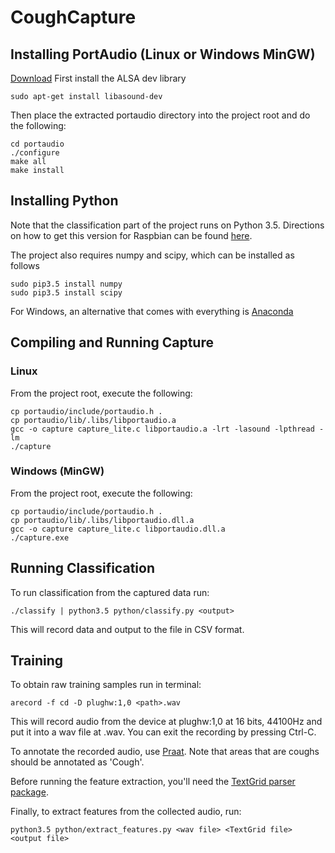 # CoughCapture

## Installing PortAudio (Linux or Windows MinGW)

[Download](http://www.portaudio.com/download.html)
First install the ALSA dev library
```
sudo apt-get install libasound-dev
```

Then place the extracted portaudio directory into the project root and do the following:
```
cd portaudio
./configure
make all
make install
```

## Installing Python

Note that the classification part of the project runs on Python 3.5. Directions on how to get this version for Raspbian can be found [here](http://bohdan-danishevsky.blogspot.com/2015/10/building-python-35-on-raspberry-pi-2.html).

The project also requires numpy and scipy, which can be installed as follows

```
sudo pip3.5 install numpy
sudo pip3.5 install scipy
```

For Windows, an alternative that comes with everything is [Anaconda](https://www.continuum.io/downloads)


## Compiling and Running Capture

### Linux
From the project root, execute the following:
```
cp portaudio/include/portaudio.h .
cp portaudio/lib/.libs/libportaudio.a
gcc -o capture capture_lite.c libportaudio.a -lrt -lasound -lpthread -lm
./capture
```
### Windows (MinGW)
From the project root, execute the following:
```
cp portaudio/include/portaudio.h .
cp portaudio/lib/.libs/libportaudio.dll.a
gcc -o capture capture_lite.c libportaudio.dll.a
./capture.exe
```

## Running Classification

To run classification from the captured data run:
```
./classify | python3.5 python/classify.py <output>
```
This will record data and output to the file in CSV format.

## Training

To obtain raw training samples run in terminal:
```
arecord -f cd -D plughw:1,0 <path>.wav
```
This will record audio from the device at plughw:1,0 at 16 bits, 44100Hz and put it into a wav file at <path>.wav. You can exit the recording by pressing Ctrl-C.

To annotate the recorded audio, use [Praat](http://www.fon.hum.uva.nl/praat/). Note that areas that are coughs should be annotated as 'Cough'.

Before running the feature extraction, you'll need the [TextGrid parser package](https://github.com/kylebgorman/textgrid).

Finally, to extract features from the collected audio, run:
```
python3.5 python/extract_features.py <wav file> <TextGrid file> <output file>
```